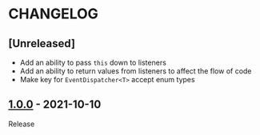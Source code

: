 # CHANGELOG

## [Unreleased]
- Add an ability to pass `this` down to listeners
- Add an ability to return values from listeners to affect the flow of code
- Make key for `EventDispatcher<T>` accept enum types

## [1.0.0](../../tree/1.0.0) - 2021-10-10
Release
